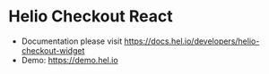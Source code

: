 # Helio Checkout React

- Documentation please visit https://docs.hel.io/developers/helio-checkout-widget
- Demo: https://demo.hel.io
